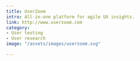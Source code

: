 ```yaml
---
title: UserZoom
intro: All-in-one platform for agile UX insights.
link: http://www.userzoom.com
category:
- User testing
- User research
image: "/assets/images/userzoom.svg"

---
```


